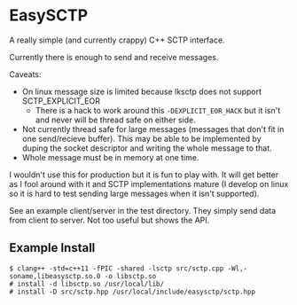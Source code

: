 # EasySCTP

A really simple (and currently crappy) C++ SCTP interface.

Currently there is enough to send and receive messages.

Caveats:
 - On linux message size is limited because lksctp does not support SCTP_EXPLICIT_EOR
   - There is a hack to work around this `-DEXPLICIT_EOR_HACK` but it isn't and
     never will be thread safe on either side.
 - Not currently thread safe for large messages (messages that don't fit in one
   send/recieve buffer).  This may be able to be implemented by duping the
   socket descriptor and writing the whole message to that.
 - Whole message must be in memory at one time.

I wouldn't use this for production but it is fun to play with.  It will get
better as I fool around with it and SCTP implementations mature (I develop on
linux so it is hard to test sending large messages when it isn't supported).

See an example client/server in the test directory.  They simply send data from
client to server.  Not too useful but shows the API.

## Example Install

	$ clang++ -std=c++11 -fPIC -shared -lsctp src/sctp.cpp -Wl,-soname,libeasysctp.so.0 -o libsctp.so
	# install -d libsctp.so /usr/local/lib/
	# install -D src/sctp.hpp /usr/local/include/easysctp/sctp.hpp
